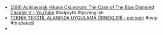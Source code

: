 - [(299) Açıklayarak Hikaye Okuyorum: The Case of The Blue Diamond Chapter V - YouTube](https://www.youtube.com/watch?v=_A010ffr8A4) #twtp/ytb #tpc/english
- [TEKNİK TEKSTİL ALANINDA UYGULAMA ÖRNEKLERİ - ppt indir](https://slideplayer.biz.tr/slide/2704231/) #twtp #fnn/tekstil
-